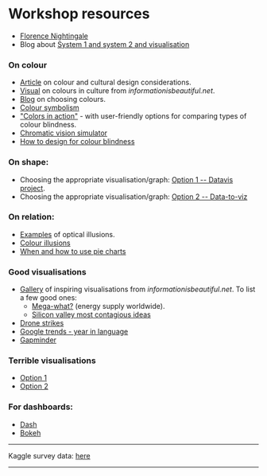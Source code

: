 # Workshop resources

* [Florence Nightingale](https://pres.decoded.co/external-global/nightingale_rose/)
* Blog about [System 1 and system 2 and visualisation](https://www.creativebloq.com/how-design-better-data-visualisations-8134175)

### On colour
* [Article](https://www.webdesignerdepot.com/2012/06/color-and-cultural-design-considerations/) on colour and cultural design considerations.
* [Visual](https://informationisbeautiful.net/visualizations/colours-in-cultures/) on colours in culture from *informationisbeautiful.net*.
* [Blog](https://blog.datawrapper.de/colors/) on choosing colours.
* [Colour symbolism](https://www.canva.com/learn/color-meanings-symbolism/)
* ["Colors in action"](https://projects.susielu.com/viz-palette) - with user-friendly options for comparing types of colour blindness.
* [Chromatic vision simulator](https://asada.website/webCVS/index.html)
* [How to design for colour blindness](https://usabilla.com/blog/how-to-design-for-color-blindness/)

### On shape:
* Choosing the appropriate visualisation/graph: [Option 1 -- Datavis project](https://datavizproject.com/).
* Choosing the appropriate visualisation/graph: [Option 2 -- Data-to-viz](https://www.data-to-viz.com/)

### On relation:
* [Examples](http://theconversation.com/which-square-is-bigger-honeybees-see-visual-illusions-like-humans-do-87673) of optical illusions.
* [Colour illusions](https://www.mentalfloss.com/article/54448/5-color-illusions-and-why-they-work)
* [When and how to use pie charts](https://academy.datawrapper.de/article/127-what-to-consider-when-creating-a-pie-chart)

### Good visualisations
* [Gallery](https://informationisbeautiful.net/) of inspiring visualisations from *informationisbeautiful.net*. To list a few good ones: 
  * [Mega-what?](https://informationisbeautiful.net/visualizations/mega-what-the-worlds-biggest-and-most-notable-power-plants/) (energy supply worldwide).
  * [Silicon valley most contagious ideas](https://informationisbeautiful.net/visualizations/the-bay-area-memespace-silicon-valleys-most-contagious-ideas/)
* [Drone strikes](https://drones.pitchinteractive.com/)
* [Google trends - year in language](https://googletrends.github.io/year-in-language/)
* [Gapminder](https://www.gapminder.org/tools/#$state$time$value=2016;&marker$axis_x$zoomedMin:569.42&zoomedMax:136661.9;&axis_y$zoomedMin:18.06&zoomedMax:85.06;;;&chart-type=bubbles)


### Terrible visualisations
* [Option 1](https://viz.wtf/)
* [Option 2](https://badvisualisations.tumblr.com/)


### For dashboards:
* [Dash](https://dash.plot.ly/introduction)
* [Bokeh](https://bokeh.pydata.org/en/latest/docs/user_guide.html)


***
Kaggle survey data: [here](
https://docs.google.com/spreadsheets/d/1g1JXQ1R6-tZN7gjykr1asklnTMdCaKQo-1uVwK64z9E/edit#gid=1818789575)

***
